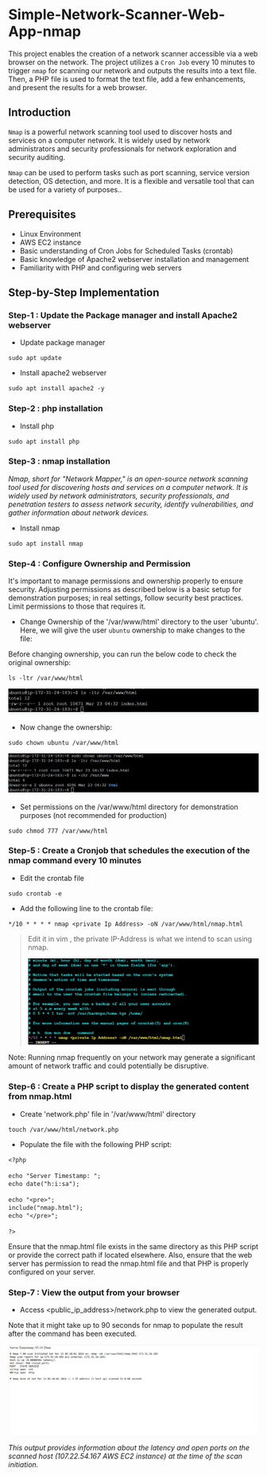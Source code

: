 # Simple-Network-Scanner-Web-App-nmap

This project enables the creation of a network scanner accessible via a web browser on the network. The project utilizes a `Cron Job` every 10 minutes to trigger `nmap` for scanning our network and outputs the results into a text file. Then, a PHP file is used to format the text file, add a few enhancements, and present the results for a web browser.

## Introduction

`Nmap` is a powerful network scanning tool used to discover hosts and services on a computer network. It is widely used by network administrators and security professionals for network exploration and security auditing.

`Nmap` can be used to perform tasks such as port scanning, service version detection, OS detection, and more. It is a flexible and versatile tool that can be used for a variety of purposes..

## Prerequisites

- Linux Environment
- AWS EC2 instance
- Basic understanding of Cron Jobs for Scheduled Tasks (crontab)
- Basic knowledge of Apache2 webserver installation and management
- Familiarity with PHP and configuring web servers

## Step-by-Step Implementation

### Step-1 : Update the Package manager and install Apache2 webserver

- Update package manager

```
sudo apt update
```

- Install apache2 webserver

```
sudo apt install apache2 -y
```

### Step-2 : php installation

- Install php

```
sudo apt install php
```

### Step-3 : nmap installation

_Nmap, short for "Network Mapper," is an open-source network scanning tool used for discovering hosts and services on a computer network. It is widely used by network administrators, security professionals, and penetration testers to assess network security, identify vulnerabilities, and gather information about network devices._

- Install nmap

```
sudo apt install nmap
```

### Step-4 : Configure Ownership and Permission

It's important to manage permissions and ownership properly to ensure security. Adjusting permissions as described below is a basic setup for demonstration purposes; in real settings, follow security best practices. Limit permissions to those that requires it.

- Change Ownership of the '/var/www/html' directory to the user 'ubuntu'. Here, we will give the user `ubuntu` ownership to make changes to the file:

Before changing ownership, you can run the below code to check the original ownership:

```
ls -ltr /var/www/html
```

![alt text](image.png)

- Now change the ownership:

```
sudo chown ubuntu /var/www/html
```

![Onnership changes to Ubuntu](image-1.png)

- Set permissions on the /var/www/html directory for demonstration purposes (not recommended for production)

```
sudo chmod 777 /var/www/html
```

### Step-5 : Create a Cronjob that schedules the execution of the nmap command every 10 minutes

- Edit the crontab file

```
sudo crontab -e
```

- Add the following line to the crontab file:

```
*/10 * * * * nmap <private Ip Address> -oN /var/www/html/nmap.html
```

> Edit it in vim , the private IP-Address is what we intend to scan using nmap.
>
> ![alt text](image-2.png)

Note: Running nmap frequently on your network may generate a significant amount of network traffic and could potentially be disruptive.

### Step-6 : Create a PHP script to display the generated content from nmap.html

- Create 'network.php' file in '/var/www/html' directory

```
touch /var/www/html/network.php
```

- Populate the file with the following PHP script:

```
<?php

echo "Server Timestamp: ";
echo date("h:i:sa");

echo "<pre>";
include("nmap.html");
echo "</pre>";

?>
```

Ensure that the nmap.html file exists in the same directory as this PHP script or provide the correct path if located elsewhere. Also, ensure that the web server has permission to read the nmap.html file and that PHP is properly configured on your server.

### Step-7 : View the output from your browser

- Access <public_ip_address>/network.php to view the generated output.

Note that it might take up to 90 seconds for nmap to populate the result after the command has been executed.

![alt text](network-php.png)

_This output provides information about the latency and open ports on the scanned host (107.22.54.167 AWS EC2 instance) at the time of the scan initiation._
